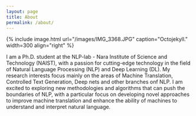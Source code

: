 ```yaml
---
layout: page
title: About
permalink: /about/
---
```


{% include image.html url="/images/IMG_3368.JPG" caption="Octojekyll." width=300 align="right" %}

I am a Ph.D. student at the NLP-lab - Nara Institute of Science and Technology (NAIST), with a passion for cutting-edge technology in the field of Natural Language Processing (NLP) and Deep Learning (DL). My research interests focus mainly on the areas of Machine Translation, Controlled Text Generation, Deep nets and other branches onf NLP. I am excited to exploring new methodologies and algorithms that can push the boundaries of NLP, with a particular focus on developing novel approaches to improve machine translation and enhance the ability of machines to understand and interpret natural language.

